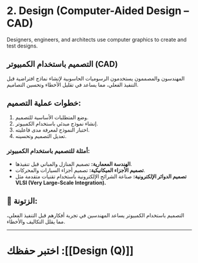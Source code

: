 # **2. Design (Computer-Aided Design – CAD)**

Designers, engineers, and architects use computer graphics to create and test designs.

## **التصميم باستخدام الكمبيوتر (CAD)**

المهندسون والمصممون يستخدمون الرسوميات الحاسوبية لإنشاء نماذج افتراضية قبل التنفيذ الفعلي، مما يساعد في تقليل الأخطاء وتحسين التصاميم.

## **خطوات عملية التصميم:**

1. وضع المتطلبات الأساسية للتصميم.
2. إنشاء نموذج مبدئي باستخدام الكمبيوتر.
3. اختبار النموذج لمعرفة مدى فاعليته.
4. تعديل التصميم وتحسينه.

### **أمثلة للتصميم باستخدام الكمبيوتر:**

- **الهندسة المعمارية:** تصميم المنازل والمباني قبل تنفيذها.
- **تصميم الأجزاء الميكانيكية:** تصميم أجزاء السيارات والمحركات.
- **تصميم الدوائر الإلكترونية:** صناعة الشرائح الإلكترونية باستخدام تقنيات متقدمة مثل **VLSI (Very Large-Scale Integration).**

## **👀 الزتونة:**

التصميم باستخدام الكمبيوتر يساعد المهندسين في تجربة أفكارهم قبل التنفيذ الفعلي، مما يقلل التكاليف والأخطاء.

---
# اختبر حفظك :[[Design (Q)]]